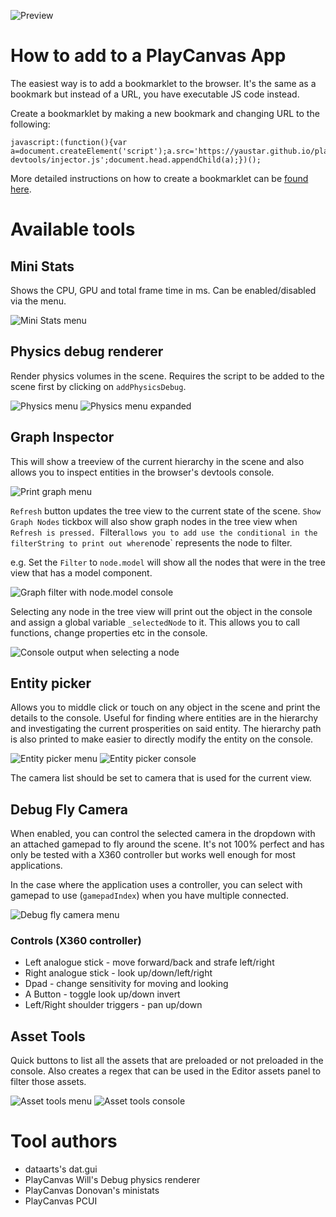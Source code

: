![Preview](images/preview.jpg)
# How to add to a PlayCanvas App

The easiest way is to add a bookmarklet to the browser. It's the same as a bookmark but instead of a URL, you have executable JS code instead.

Create a bookmarklet by making a new bookmark and changing URL to the following:
```
javascript:(function(){var a=document.createElement('script');a.src='https://yaustar.github.io/playcanvas-devtools/injector.js';document.head.appendChild(a);})();
```

More detailed instructions on how to create a bookmarklet can be [found here](https://mreidsma.github.io/bookmarklets/installing.html).


# Available tools

## Mini Stats
Shows the CPU, GPU and total frame time in ms. Can be enabled/disabled via the menu.

![Mini Stats menu](images/ministats-menu.jpg)

## Physics debug renderer
Render physics volumes in the scene. Requires the script to be added to the scene first by clicking on `addPhysicsDebug`.

![Physics menu](images/physics-menu.jpg)
![Physics menu expanded](images/physics-expanded-menu.jpg)

## Graph Inspector
This will show a treeview of the current hierarchy in the scene and also allows you to inspect entities in the browser's devtools console.

![Print graph menu](images/graph-inspector-menu.png)

`Refresh` button updates the tree view to the current state of the scene.
`Show Graph Nodes` tickbox will also show graph nodes in the tree view when `Refresh is pressed.
`Filter` allows you to add use the conditional in the filterString to print out where `node` represents the node to filter.

e.g.
Set the `Filter` to `node.model` will show all the nodes that were in the tree view that has a model component.

![Graph filter with node.model console](images/graph-inspector-with-filter-model.jpg)

Selecting any node in the tree view will print out the object in the console and assign a global variable `_selectedNode` to it. This allows you to call functions, change properties etc in the console.

![Console output when selecting a node](images/graph-inspector-console-output.png)

## Entity picker
Allows you to middle click or touch on any object in the scene and print the details to the console. Useful for finding where entities are in the hierarchy and investigating the current prosperities on said entity. The hierarchy path is also printed to make easier to directly modify the entity on the console.

![Entity picker menu](images/entity-picker-menu.jpg)
![Entity picker console](images/graph-inspector-console-output.png)

The camera list should be set to camera that is used for the current view.


## Debug Fly Camera

When enabled, you can control the selected camera in the dropdown with an attached gamepad to fly around the scene. It's not 100% perfect and has only be tested with a X360 controller but works well enough for most applications.

In the case where the application uses a controller, you can select with gamepad to use (`gamepadIndex`) when you have multiple connected.

![Debug fly camera menu](images/debug-fly-camera-menu.png)

### Controls (X360 controller)

* Left analogue stick - move forward/back and strafe left/right
* Right analogue stick - look up/down/left/right
* Dpad - change sensitivity for moving and looking
* A Button - toggle look up/down invert
* Left/Right shoulder triggers - pan up/down


## Asset Tools

Quick buttons to list all the assets that are preloaded or not preloaded in the console. Also creates a regex that can be used in the Editor assets panel to filter those assets.

![Asset tools menu](images/asset-tools-menu.png)
![Asset tools console](images/asset-tools-console-output.png)


# Tool authors

* dataarts's dat.gui
* PlayCanvas Will's Debug physics renderer
* PlayCanvas Donovan's ministats
* PlayCanvas PCUI

